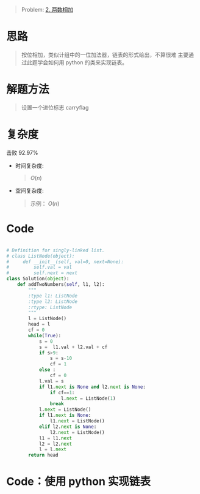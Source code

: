 > Problem: [2. 两数相加](https://leetcode.cn/problems/add-two-numbers/description/)

# 思路

> 按位相加，类似计组中的一位加法器，链表的形式给出，不算很难
> 主要通过此题学会如何用 python 的类来实现链表。

# 解题方法

> 设置一个进位标志 carryflag

# 复杂度

击败 92.97%

- 时间复杂度:

  > $O(n)$

- 空间复杂度:
  > 示例： $O(n)$

# Code

```Python []

# Definition for singly-linked list.
# class ListNode(object):
#     def __init__(self, val=0, next=None):
#         self.val = val
#         self.next = next
class Solution(object):
    def addTwoNumbers(self, l1, l2):
        """
        :type l1: ListNode
        :type l2: ListNode
        :rtype: ListNode
        """
        l = ListNode()
        head = l
        cf = 0
        while(True):
            s = 0
            s =  l1.val + l2.val + cf
            if s>9:
                s = s-10
                cf = 1
            else :
                cf = 0
            l.val = s
            if l1.next is None and l2.next is None:
                if cf==1:
                    l.next = ListNode(1)
                break
            l.next = ListNode()
            if l1.next is None:
                l1.next = ListNode()
            elif l2.next is None:
                l2.next = ListNode()
            l1 = l1.next
            l2 = l2.next
            l = l.next
        return head

```

# Code：使用 python 实现链表

```Python []



```
